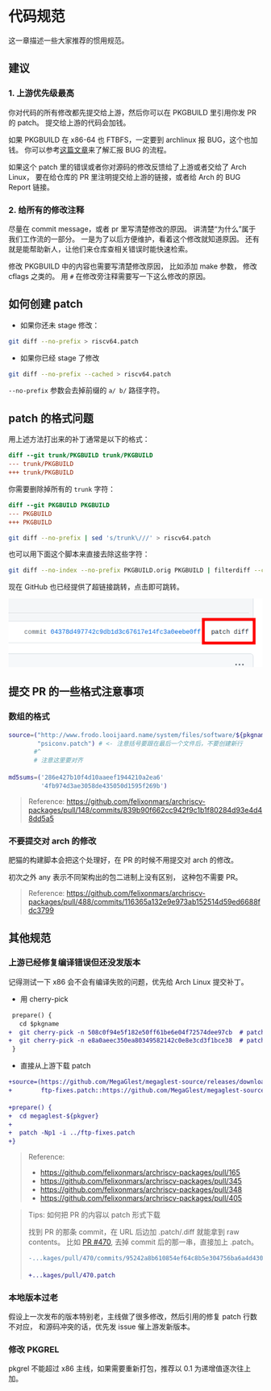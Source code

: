 # 代码规范

这一章描述一些大家推荐的惯用规范。

## 建议

### 1. 上游优先级最高

你对代码的所有修改都先提交给上游，然后你可以在 PKGBUILD 里引用你发 PR 的 patch。
提交给上游的代码会加钱。

如果 PKGBUILD 在 x86-64 也 FTBFS，一定要到 archlinux 报 BUG，这个也加钱。
你可以参考[这篇文章](./5-bug-report.md)来了解汇报 BUG 的流程。

如果这个 patch 里的错误或者你对源码的修改反馈给了上游或者交给了 Arch Linux，
要在给仓库的 PR 里注明提交给上游的链接，或者给 Arch 的 BUG Report 链接。

### 2. 给所有的修改注释

尽量在 commit message，或者 pr 里写清楚修改的原因。
讲清楚“为什么”属于我们工作流的一部分。
一是为了以后方便维护，看着这个修改就知道原因。
还有就是能帮助新人，让他们来仓库查相关错误时能快速检索。

修改 PKGBUILD 中的内容也需要写清楚修改原因，
比如添加 make 参数， 修改 cflags 之类的。
用 `#` 在修改旁注释需要写一下这么修改的原因。

## 如何创建 patch

- 如果你还未 stage 修改：

```bash title=bash
git diff --no-prefix > riscv64.patch
```

- 如果你已经 stage 了修改

```bash title=bash
git diff --no-prefix --cached > riscv64.patch
```

`--no-prefix` 参数会去掉前缀的 `a/ b/` 路径字符。

## patch 的格式问题

用上述方法打出来的补丁通常是以下的格式：

```diff title=riscv64.patch
diff --git trunk/PKGBUILD trunk/PKGBUILD
--- trunk/PKGBUILD
+++ trunk/PKGBUILD
```

你需要删除掉所有的 `trunk` 字符：

```diff title=riscv64.patch
diff --git PKGBUILD PKGBUILD
--- PKGBUILD
+++ PKGBUILD
```

```bash
git diff --no-prefix | sed 's/trunk\///' > riscv64.patch
```

也可以用下面这个脚本来直接去除这些字符：

```bash title=console
git diff --no-index --no-prefix PKGBUILD.orig PKGBUILD | filterdiff --clean --strip=1 > riscv64.patch
```

现在 GitHub 也已经提供了超链接跳转，点击即可跳转。

![image](../asserts/github-pr-patch-button.png)

## 提交 PR 的一些格式注意事项

### 数组的格式

```bash title=PKGBUILD
source=("http://www.frodo.looijaard.name/system/files/software/${pkgname}/${pkgname}-${pkgver}.tar.gz"
        "psiconv.patch") # <- 注意括号要跟在最后一个文件后，不要创建新行
       #^
       # 注意这里要对齐

md5sums=('286e427b10f4d10aaeef1944210a2ea6'
         '4fb974d3ae3058de435050d1595f269b')
```

> Reference:
> https://github.com/felixonmars/archriscv-packages/pull/148/commits/839b90f662cc942f9c1b1f80284d93e4d48dd5a5

### 不要提交对 arch 的修改

肥猫的构建脚本会把这个处理好，在 PR 的时候不用提交对 arch 的修改。

初次之外 any 表示不同架构出的包二进制上没有区别，
这种包不需要 PR。

> Reference:
> https://github.com/felixonmars/archriscv-packages/pull/488/commits/116365a132e9e973ab152514d59ed6688fdc3799

## 其他规范

### 上游已经修复编译错误但还没发版本

记得测试一下 x86 会不会有编译失败的问题，优先给 Arch Linux 提交补丁。

- 用 cherry-pick

```diff title=PKGBUILD
 prepare() {
   cd $pkgname
+  git cherry-pick -n 508c0f94e5f182e50ff61be6e04f72574dee97cb  # patch: Don't alter or try to write [GtkChild] fields
+  git cherry-pick -n e8a0aeec350ea80349582142c0e8e3cd3f1bce38  # patch: Reference of [GtkChild] fields is handled by GtkBuilder, type must be unowned
 }
```

- 直接从上游下载 patch

```diff title=PKGBUILD
+source=(https://github.com/MegaGlest/megaglest-source/releases/download/${pkgver}/megaglest-source-${pkgver}.tar.xz{,.asc}
+        ftp-fixes.patch::https://github.com/MegaGlest/megaglest-source/commit/5a3520540276a6fd06f7c88e571b6462978e3eab.patch)

+prepare() {
+  cd megaglest-${pkgver}
+
+  patch -Np1 -i ../ftp-fixes.patch
+}
```

> Reference:
>
> * https://github.com/felixonmars/archriscv-packages/pull/165
> * https://github.com/felixonmars/archriscv-packages/pull/345
> * https://github.com/felixonmars/archriscv-packages/pull/348
> * https://github.com/felixonmars/archriscv-packages/pull/405

> Tips: 如何把 PR 的内容以 patch 形式下载
>
> 找到 PR 的那条 commit，在 URL 后边加 .patch/.diff 就能拿到 raw contents。
> 比如
> [PR #470](https://github.com/felixonmars/archriscv-packages/pull/470/commits/95242a8b610854ef64c8b5e304756ba6a4d4302d),
> 去掉 commit 后的那一串，直接加上 .patch。
>
> ```diff title=diff
> -...kages/pull/470/commits/95242a8b610854ef64c8b5e304756ba6a4d4302d
> 
> +...kages/pull/470.patch
> ```

### 本地版本过老

假设上一次发布的版本特别老，主线做了很多修改，然后引用的修复 patch 行数不对应，
和源码冲突的话，优先发 issue 催上游发新版本。

### 修改 PKGREL

pkgrel 不能超过 x86 主线，如果需要重新打包，推荐以 0.1 为递增值逐次往上加。
